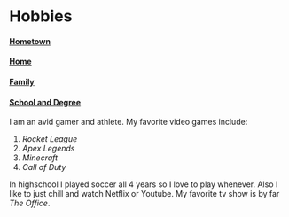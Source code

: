 # Hobbies
#### [Hometown](https://github.com/lukefisha/Hometown.md.git)
#### [Home](https://github.com/lukefisha/README.md.git)
#### [Family](https://github.com/lukefisha/Family.md.git)
#### [School and Degree](https://github.com/lukefisha/School.md.git)
I am an avid gamer and athlete. My favorite video games include:
1. _Rocket League_
2. _Apex Legends_
3. _Minecraft_
4. _Call of Duty_

In highschool I played soccer all 4 years so I love to play whenever. Also I like to just chill and watch Netflix or Youtube. My favorite tv show is by far _The Office_.
